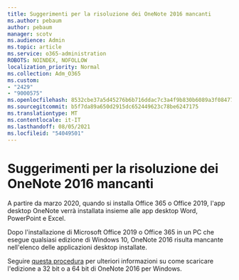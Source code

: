 ```yaml
---
title: Suggerimenti per la risoluzione dei OneNote 2016 mancanti
ms.author: pebaum
author: pebaum
manager: scotv
ms.audience: Admin
ms.topic: article
ms.service: o365-administration
ROBOTS: NOINDEX, NOFOLLOW
localization_priority: Normal
ms.collection: Adm_O365
ms.custom:
- "2429"
- "9000575"
ms.openlocfilehash: 8532cbe37a5d45276b6b716ddac7c3a4f9b830b6089a3f08477150e449a0c92f
ms.sourcegitcommit: b5f7da89a650d2915dc652449623c78be6247175
ms.translationtype: MT
ms.contentlocale: it-IT
ms.lasthandoff: 08/05/2021
ms.locfileid: "54049501"
---
```

# <a name="suggestions-for-resolving-onenote-2016-is-missing"></a>Suggerimenti per la risoluzione dei OneNote 2016 mancanti

A partire da marzo 2020, quando si installa Office 365 o Office 2019, l'app desktop OneNote verrà installata insieme alle app desktop Word, PowerPoint e Excel.

Dopo l'installazione di Microsoft Office 2019 o Office 365 in un PC che esegue qualsiasi edizione di Windows 10, OneNote 2016 risulta mancante nell'elenco delle applicazioni desktop installate.

Seguire [questa procedura](https://support.office.com/article/OneNote-2016-is-missing-after-installing-Office-2019-or-Office-365-1844ba87-7248-4bd8-a735-66a52f98e6e5) per ulteriori informazioni su come scaricare l'edizione a 32 bit o a 64 bit di OneNote 2016 per Windows.
